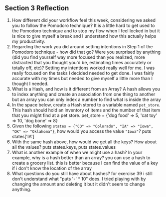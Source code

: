 ## Section 3 Reflection

1. How different did your workflow feel this week, considering we asked you to follow the Pomodoro technique?
It is a little hard to get used to the Pomodoro technique and to stop my flow when I feel locked in but it is nice to give myself a break and I understand how this actually helps my productivity.
2. Regarding the work you did around setting intentions in Step 1 of the Pomodoro technique - how did that go? Were you surprised by anything (did you find yourself way more focused than you realized, more distracted that you thought you'd be, estimating times accurately or totally off, etc)?
Setting my intentions worked really well for me. I was really focused on the tasks I decided needed to get done. I was fairly accurate with my times but needed to give myself a little more than I thought I needed.
3. What is a Hash, and how is it different from an Array?
A hash allows you to index anything and create an association from one thing to another but an array you can only index a number to find what is inside the array
4. In the space below, create a Hash stored to a variable named `pet_store`.  This hash should hold an inventory of items and the number of that item that you might find at a pet store.
pet_store = {'dog food' => 5, 'cat toy' => 10, 'dog bone' => 8}
5. Given the following `states = {"CO" => "Colorado", "IA" => "Iowa", "OK" => "Oklahoma"}`, how would you access the value `"Iowa"`?
puts states['IA']
6. With the same hash above, how would we get all the keys?  How about all the values?
puts states.keys, puts states.values
7. What is another example of when we might use a hash?  In your example, why is a hash better than an array?
you can use a hash to create a grocery list. this is better because I can find the value of a key if i don't know the location of the array
8. What questions do you still have about hashes?
for exercise 39 i still don't understand what "puts '-' * 10" does. I tried playing with by changing the amount and deleting it but it didn't seem to change anything. 
